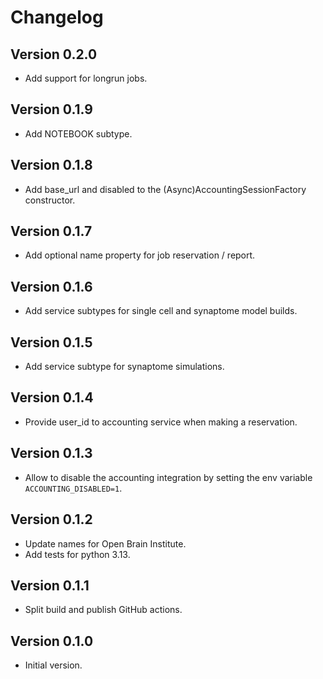 # Changelog

## Version 0.2.0

- Add support for longrun jobs.

## Version 0.1.9

- Add NOTEBOOK subtype.

## Version 0.1.8

- Add base_url and disabled to the (Async)AccountingSessionFactory constructor.

## Version 0.1.7

- Add optional name property for job reservation / report.

## Version 0.1.6

- Add service subtypes for single cell and synaptome model builds.

## Version 0.1.5

- Add service subtype for synaptome simulations.

## Version 0.1.4

- Provide user_id to accounting service when making a reservation.

## Version 0.1.3

- Allow to disable the accounting integration by setting the env variable `ACCOUNTING_DISABLED=1`.

## Version 0.1.2

- Update names for Open Brain Institute.
- Add tests for python 3.13.

## Version 0.1.1

- Split build and publish GitHub actions.

## Version 0.1.0

- Initial version.
